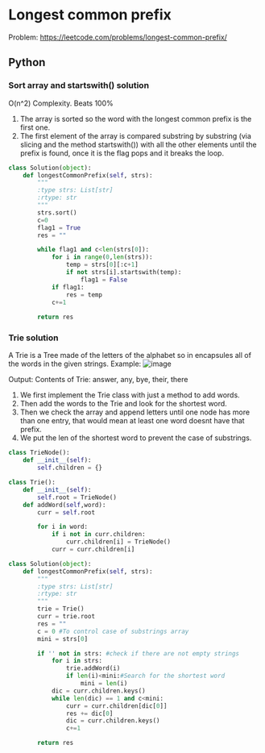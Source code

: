 # Longest common prefix

Problem: https://leetcode.com/problems/longest-common-prefix/

## Python
### Sort array and startswith() solution
O(n^2) Complexity. Beats 100%
1. The array is sorted so the word with the longest common prefix is the first one.
2. The first element of the array is compared substring by substring (via slicing and the method startswith()) with all the other elements until the prefix is found, once it is the flag pops and it breaks the loop.
```Python
class Solution(object):
    def longestCommonPrefix(self, strs):
        """
        :type strs: List[str]
        :rtype: str
        """
        strs.sort()
        c=0
        flag1 = True
        res = ""

        while flag1 and c<len(strs[0]):
            for i in range(0,len(strs)):
                temp = strs[0][:c+1]
                if not strs[i].startswith(temp):
                    flag1 = False
            if flag1:
                res = temp
            c+=1
                
        return res
```
### Trie solution
A Trie is a Tree made of the letters of the alphabet so in encapsules all of the words in the given strings. Example:
![image](https://github.com/user-attachments/assets/9a7042aa-4c27-4193-aedc-1141a63d8629)

Output: Contents of Trie: answer, any, bye, their, there 
1. We first implement the Trie class with just a method to add words.
2. Then add the words to the Trie and look for the shortest word.
3. Then we check the array and append letters until one node has more than one entry, that would mean at least one word doesnt have that prefix.
4. We put the len of the shortest word to prevent the case of substrings.

```Python
class TrieNode():
    def __init__(self):
        self.children = {}

class Trie():
    def __init__(self):
        self.root = TrieNode()
    def addWord(self,word):
        curr = self.root

        for i in word:
            if i not in curr.children:
                curr.children[i] = TrieNode()
            curr = curr.children[i]

class Solution(object):
    def longestCommonPrefix(self, strs):
        """
        :type strs: List[str]
        :rtype: str
        """
        trie = Trie()
        curr = trie.root
        res = ""
        c = 0 #To control case of substrings array
        mini = strs[0]

        if '' not in strs: #check if there are not empty strings
            for i in strs:
                trie.addWord(i)
                if len(i)<mini:#Search for the shortest word
                    mini = len(i)
            dic = curr.children.keys()        
            while len(dic) == 1 and c<mini:
                curr = curr.children[dic[0]]
                res += dic[0]
                dic = curr.children.keys()
                c+=1

        return res
```
